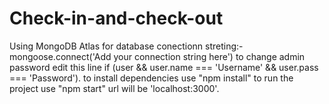 # Check-in-and-check-out
Using MongoDB Atlas for database 
conectionn streting:- mongoose.connect('Add your connection string here')
to change admin password edit this line if (user && user.name === 'Username' && user.pass === 'Password').
to install dependencies use "npm install" 
to run the project use "npm start"
url will be 'localhost:3000'.
